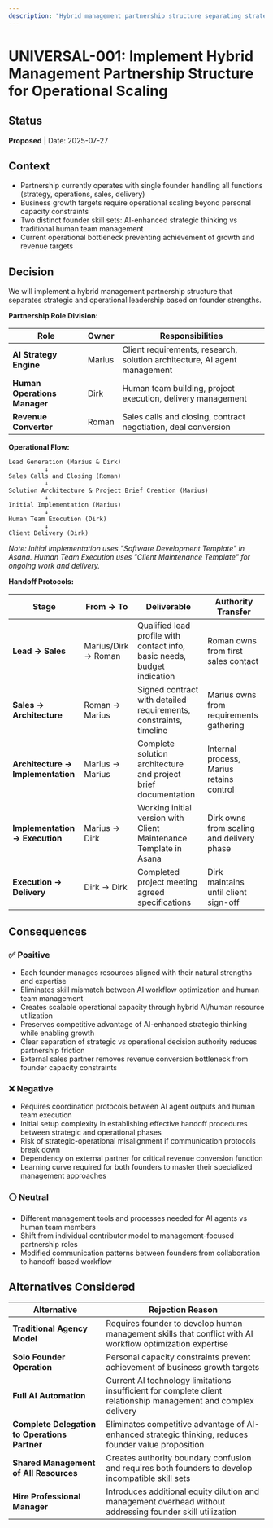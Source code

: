 ```yaml
---
description: "Hybrid management partnership structure separating strategic and operational leadership based on founder strengths"
---
```


# UNIVERSAL-001: Implement Hybrid Management Partnership Structure for Operational Scaling

## Status

**Proposed** | Date: 2025-07-27

## Context

- Partnership currently operates with single founder handling all functions (strategy, operations, sales, delivery)
- Business growth targets require operational scaling beyond personal capacity constraints
- Two distinct founder skill sets: AI-enhanced strategic thinking vs traditional human team management
- Current operational bottleneck preventing achievement of growth and revenue targets

## Decision

We will implement a hybrid management partnership structure that separates strategic and operational leadership based on founder strengths.

**Partnership Role Division:**

| Role | Owner | Responsibilities |
| --- | --- | --- |
| **AI Strategy Engine** | Marius | Client requirements, research, solution architecture, AI agent management |
| **Human Operations Manager** | Dirk | Human team building, project execution, delivery management |
| **Revenue Converter** | Roman | Sales calls and closing, contract negotiation, deal conversion |

**Operational Flow:**

```
Lead Generation (Marius & Dirk)
          ↓
Sales Calls and Closing (Roman)
          ↓
Solution Architecture & Project Brief Creation (Marius)
          ↓
Initial Implementation (Marius)
          ↓
Human Team Execution (Dirk)
          ↓
Client Delivery (Dirk)

```

*Note: Initial Implementation uses "Software Development Template" in Asana. Human Team Execution uses "Client Maintenance Template" for ongoing work and delivery.*

**Handoff Protocols:**

| Stage | From → To | Deliverable | Authority Transfer |
| --- | --- | --- | --- |
| **Lead → Sales** | Marius/Dirk → Roman | Qualified lead profile with contact info, basic needs, budget indication | Roman owns from first sales contact |
| **Sales → Architecture** | Roman → Marius | Signed contract with detailed requirements, constraints, timeline | Marius owns from requirements gathering |
| **Architecture → Implementation** | Marius → Marius | Complete solution architecture and project brief documentation | Internal process, Marius retains control |
| **Implementation → Execution** | Marius → Dirk | Working initial version with Client Maintenance Template in Asana | Dirk owns from scaling and delivery phase |
| **Execution → Delivery** | Dirk → Dirk | Completed project meeting agreed specifications | Dirk maintains until client sign-off |

## Consequences

### ✅ Positive

- Each founder manages resources aligned with their natural strengths and expertise
- Eliminates skill mismatch between AI workflow optimization and human team management
- Creates scalable operational capacity through hybrid AI/human resource utilization
- Preserves competitive advantage of AI-enhanced strategic thinking while enabling growth
- Clear separation of strategic vs operational decision authority reduces partnership friction
- External sales partner removes revenue conversion bottleneck from founder capacity constraints

### ❌ Negative

- Requires coordination protocols between AI agent outputs and human team execution
- Initial setup complexity in establishing effective handoff procedures between strategic and operational phases
- Risk of strategic-operational misalignment if communication protocols break down
- Dependency on external partner for critical revenue conversion function
- Learning curve required for both founders to master their specialized management approaches

### ⚪ Neutral

- Different management tools and processes needed for AI agents vs human team members
- Shift from individual contributor model to management-focused partnership roles
- Modified communication patterns between founders from collaboration to handoff-based workflow

## Alternatives Considered

| Alternative | Rejection Reason |
| --- | --- |
| **Traditional Agency Model** | Requires founder to develop human management skills that conflict with AI workflow optimization expertise |
| **Solo Founder Operation** | Personal capacity constraints prevent achievement of business growth targets |
| **Full AI Automation** | Current AI technology limitations insufficient for complete client relationship management and complex delivery |
| **Complete Delegation to Operations Partner** | Eliminates competitive advantage of AI-enhanced strategic thinking, reduces founder value proposition |
| **Shared Management of All Resources** | Creates authority boundary confusion and requires both founders to develop incompatible skill sets |
| **Hire Professional Manager** | Introduces additional equity dilution and management overhead without addressing founder skill utilization |